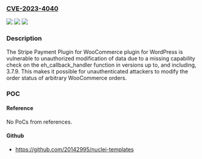 ### [CVE-2023-4040](https://cve.mitre.org/cgi-bin/cvename.cgi?name=CVE-2023-4040)
![](https://img.shields.io/static/v1?label=Product&message=Stripe%20Payment%20Plugin%20for%20WooCommerce&color=blue)
![](https://img.shields.io/static/v1?label=Version&message=3.7.9%20&color=brightgreen)
![](https://img.shields.io/static/v1?label=Vulnerability&message=CWE-862%20Missing%20Authorization&color=brightgreen)

### Description

The Stripe Payment Plugin for WooCommerce plugin for WordPress is vulnerable to unauthorized modification of data due to a missing capability check on the eh_callback_handler function in versions up to, and including, 3.7.9. This makes it possible for unauthenticated attackers to modify the order status of arbitrary WooCommerce orders.

### POC

#### Reference
No PoCs from references.

#### Github
- https://github.com/20142995/nuclei-templates

